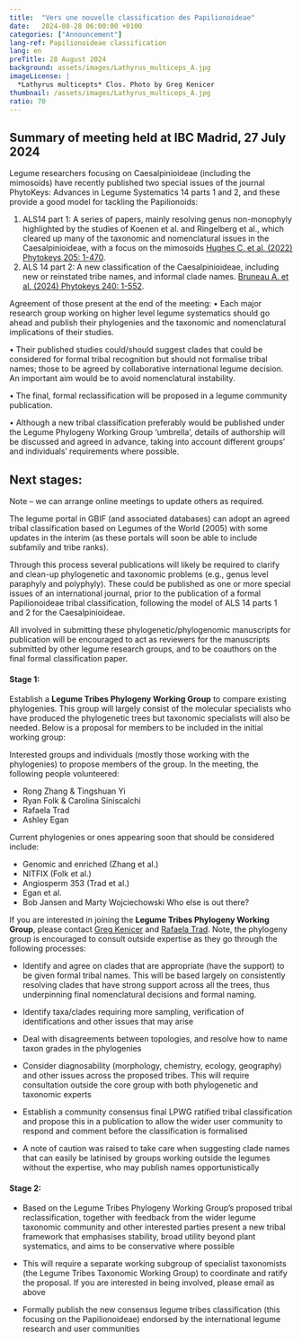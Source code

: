 ```yaml
---
title:  "Vers une nouvelle classification des Papilionoideae"
date:   2024-08-28 06:00:00 +0100
categories: ["Announcement"]
lang-ref: Papilionoideae classification
lang: en
preTitle: 28 August 2024
background: assets/images/Lathyrus_multiceps_A.jpg
imageLicense: |
  *Lathyrus multicepts* Clos. Photo by Greg Kenicer
thumbnail: /assets/images/Lathyrus_multiceps_A.jpg
ratio: 70
---
```


## Summary of meeting held at IBC Madrid, 27 July 2024

Legume researchers focusing on Caesalpinioideae (including the mimosoids) have recently published two special issues of the journal PhytoKeys: Advances in Legume Systematics 14 parts 1 and 2, and these provide a good model for tackling the Papilionoids:
1.	ALS14 part 1: A series of papers, mainly resolving genus non-monophyly highlighted by the studies of Koenen et al. and Ringelberg et al., which cleared up many of the taxonomic and nomenclatural issues in the Caesalpinioideae, with a focus on the mimosoids [Hughes C. et al. (2022) Phytokeys 205: 1-470](https://phytokeys.pensoft.net/issue/3247/).
2.	ALS 14 part 2: A new classification of the Caesalpinioideae, including new or reinstated tribe names, and informal clade names. [Bruneau A. et al. (2024) Phytokeys 240: 1-552](https://phytokeys.pensoft.net/article/101716/).

Agreement of those present at the end of the meeting:
•	Each major research group working on higher level legume systematics should go ahead and publish their phylogenies and the taxonomic and nomenclatural implications of their studies.

•	Their published studies could/should suggest clades that could be considered for formal tribal recognition but should not formalise tribal names; those to be agreed by collaborative international legume decision. An important aim would be to avoid nomenclatural instability. 

•	The final, formal reclassification will be proposed in a legume community publication.

•	Although a new tribal classification preferably would be published under the Legume Phylogeny Working Group ‘umbrella’, details of authorship will be discussed and agreed in advance, taking into account different groups’ and individuals’ requirements where possible. 

## Next stages:
Note – we can arrange online meetings to update others as required.

The legume portal in GBIF (and associated databases) can adopt an agreed tribal classification based on Legumes of the World (2005) with some updates in the interim (as these portals will soon be able to include subfamily and tribe ranks). 

Through this process several publications will likely be required to clarify and clean-up phylogenetic and taxonomic problems (e.g., genus level paraphyly and polyphyly). These could be published as one or more special issues of an international journal, prior to the publication of a formal Papilionoideae tribal classification, following the model of ALS 14 parts 1 and 2 for the Caesalpinioideae.

All involved in submitting these phylogenetic/phylogenomic manuscripts for publication will be encouraged to act as reviewers for the manuscripts submitted by other legume research groups, and to be coauthors on the final formal classification paper.

#### Stage 1:
Establish a **Legume Tribes Phylogeny Working Group** to compare existing phylogenies. This group will largely consist of the molecular specialists who have produced the phylogenetic trees but taxonomic specialists will also be needed. Below is a proposal for members to be included in the initial working group:

Interested groups and individuals (mostly those working with the phylogenies) to propose members of the group. In the meeting, the following people volunteered:
-	Rong Zhang & Tingshuan Yi
-	Ryan Folk & Carolina Siniscalchi
- Rafaela Trad
- Ashley Egan

Current phylogenies or ones appearing soon that should be considered include:
- Genomic and enriched (Zhang et al.)
- NITFIX (Folk et al.)
- Angiosperm 353 (Trad et al.)
-	Egan et al. 
- Bob Jansen and Marty Wojciechowski
Who else is out there?

If you are interested in joining the **Legume Tribes Phylogeny Working Group**, please contact [Greg Kenicer](mailto:gkenicer@rbge.org.uk) and [Rafaela Trad](mailto:rtrad@rbge.org.uk).
Note, the phylogeny group is encouraged to consult outside expertise as they go through the following processes:

- Identify and agree on clades that are appropriate (have the support) to be given formal tribal names. This will be based largely on consistently resolving clades that have strong support across all the trees, thus underpinning final nomenclatural decisions and formal naming. 

- Identify taxa/clades requiring more sampling, verification of identifications and other issues that may arise 

- Deal with disagreements between topologies, and resolve how to name taxon grades in the phylogenies 

- Consider diagnosability (morphology, chemistry, ecology, geography) and other issues across the proposed tribes. This will require consultation outside the core group with both phylogenetic and taxonomic experts

- Establish a community consensus final LPWG ratified tribal classification and propose this in a publication to allow the wider user community to respond and comment before the classification is formalised

- A note of caution was raised to take care when suggesting clade names that can easily be latinised by groups working outside the legumes without the expertise, who may publish names opportunistically

#### Stage 2:
- Based on the Legume Tribes Phylogeny Working Group’s proposed tribal reclassification, together with feedback from the wider legume taxonomic community and other interested parties present a new tribal framework that emphasises stability, broad utility beyond plant systematics, and aims to be conservative where possible

- This will require a separate working subgroup of specialist taxonomists (the Legume Tribes Taxonomic Working Group) to coordinate and ratify the proposal. If you are interested in being involved, please email as above
 
- Formally publish the new consensus legume tribes classification (this focusing on the Papilionoideae) endorsed by the international legume research and user communities


